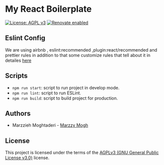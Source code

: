 #  My React Boilerplate
[![License: AGPL v3](https://img.shields.io/badge/license-GPL%20(%3E%3D%203)-blue.svg)](https://opensource.org/licenses/GPL-3.0)
[![Renovate enabled](https://img.shields.io/badge/renovate-enabled-brightgreen.svg)](https://renovatebot.com/)


## Eslint Config

We are using airbnb , eslint:recommended ,plugin:react/recommended and 
prettier rules in addition to that some customize rules that tell about
it in detailes [here](./LINTERRULES.md)


## Scripts
- `npm run start`: script to run project in develop mode. 
- `npm run lint`: script to run ESLint.
- `npm run build`: script to build project for production. 


## Authors

- Marzzieh Moghtaderi - [Marzzy Mogh](https://github.com/marzzy)


## License

This project is licensed under the terms of the 
[AGPLv3 (GNU General Public License v3.0)](./LICENSE.md) license.